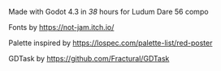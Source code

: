 Made with Godot 4.3 in *38* hours for Ludum Dare 56 compo


Fonts by https://not-jam.itch.io/

Palette inspired by https://lospec.com/palette-list/red-poster

GDTask by https://github.com/Fractural/GDTask
